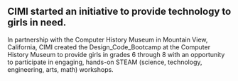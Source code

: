 ## CIMI started an initiative to provide technology to girls in need.

In partnership with the Computer History Museum in Mountain View, California, CIMI created the Design_Code_Bootcamp at the Computer History Museum to provide girls in grades 6 through 8 with an opportunity to participate in engaging, hands-on STEAM (science, technology, engineering, arts, math) workshops.
